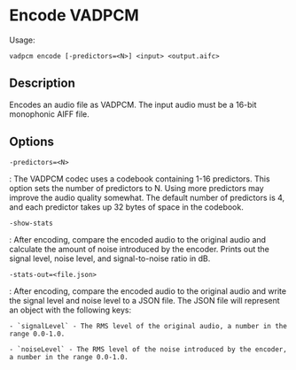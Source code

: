 # Encode VADPCM

Usage:

```
vadpcm encode [-predictors=<N>] <input> <output.aifc>
```

## Description

Encodes an audio file as VADPCM. The input audio must be a 16-bit monophonic AIFF file.

## Options

`-predictors=<N>`

: The VADPCM codec uses a codebook containing 1-16 predictors. This option sets the number of predictors to N. Using more predictors may improve the audio quality somewhat. The default number of predictors is 4, and each predictor takes up 32 bytes of space in the codebook.

`-show-stats`

: After encoding, compare the encoded audio to the original audio and calculate the amount of noise introduced by the encoder. Prints out the signal level, noise level, and signal-to-noise ratio in dB.

`-stats-out=<file.json>`

: After encoding, compare the encoded audio to the original audio and write the signal level and noise level to a JSON file. The JSON file will represent an object with the following keys:

    - `signalLevel` - The RMS level of the original audio, a number in the range 0.0-1.0.

    - `noiseLevel` - The RMS level of the noise introduced by the encoder, a number in the range 0.0-1.0.
